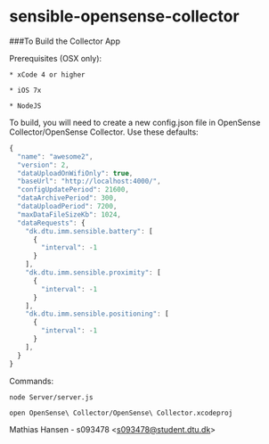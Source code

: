 sensible-opensense-collector
============================

###To Build the Collector App

Prerequisites (OSX only):

	* xCode 4 or higher

	* iOS 7x

	* NodeJS

To build, you will need to create a new config.json file in OpenSense Collector/OpenSense Collector. Use these defaults:

```javascript
{
  "name": "awesome2",
  "version": 2,
  "dataUploadOnWifiOnly": true,
  "baseUrl": "http://localhost:4000/",
  "configUpdatePeriod": 21600,
  "dataArchivePeriod": 300,
  "dataUploadPeriod": 7200,
  "maxDataFileSizeKb": 1024,
  "dataRequests": {
    "dk.dtu.imm.sensible.battery": [
      {
        "interval": -1
      }
    ],
    "dk.dtu.imm.sensible.proximity": [
      {
        "interval": -1
      }
    ],
    "dk.dtu.imm.sensible.positioning": [
      {
        "interval": -1
      }
    ],
  }
}
```


Commands:

	node Server/server.js

	open OpenSense\ Collector/OpenSense\ Collector.xcodeproj


Mathias Hansen - s093478 &lt;s093478@student.dtu.dk>
